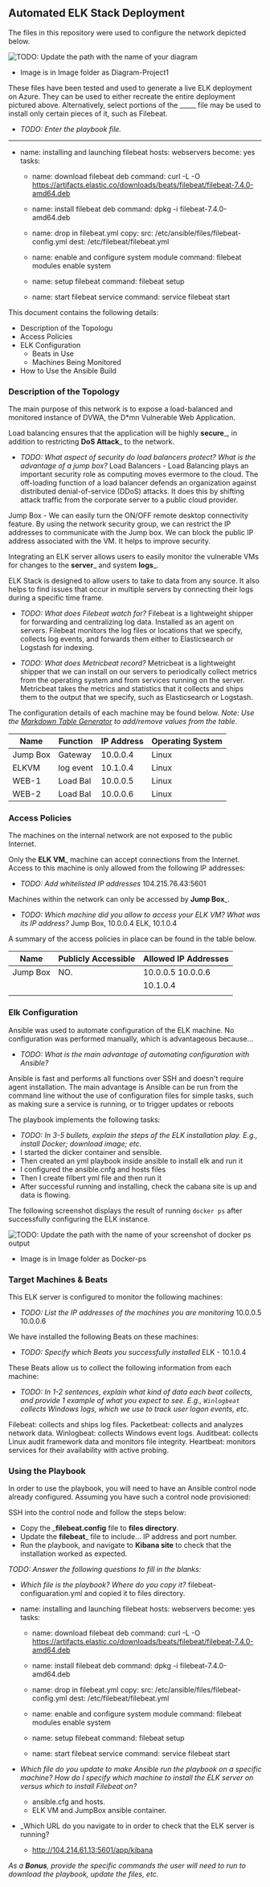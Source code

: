 ## Automated ELK Stack Deployment

The files in this repository were used to configure the network depicted below.

![TODO: Update the path with the name of your diagram](Images/diagram_filename.png)
 - Image is in Image folder as Diagram-Project1

These files have been tested and used to generate a live ELK deployment on Azure. They can be used to either recreate the entire deployment pictured above. Alternatively, select portions of the _____ file may be used to install only certain pieces of it, such as Filebeat.

  - _TODO: Enter the playbook file._

---
- name: installing and launching filebeat
  hosts: webservers
  become: yes
  tasks:
 
  - name: download filebeat deb
    command: curl -L -O https://artifacts.elastic.co/downloads/beats/filebeat/filebeat-7.4.0-amd64.deb
    
  - name: install filebeat deb
    command: dpkg -i filebeat-7.4.0-amd64.deb
    
  - name: drop in filebeat.yml
    copy:
      src: /etc/ansible/files/filebeat-config.yml
      dest: /etc/filebeat/filebeat.yml
 
  - name: enable and configure system module
    command: filebeat modules enable system
   
  - name: setup filebeat
    command: filebeat setup
    
  - name: start filebeat service
    command: service filebeat start

This document contains the following details:
- Description of the Topologu
- Access Policies
- ELK Configuration
  - Beats in Use
  - Machines Being Monitored
- How to Use the Ansible Build


### Description of the Topology

The main purpose of this network is to expose a load-balanced and monitored instance of DVWA, the D*mn Vulnerable Web Application.

Load balancing ensures that the application will be highly __secure___, in addition to restricting __DoS Attack___ to the network.
- _TODO: What aspect of security do load balancers protect? What is the advantage of a jump box?_
Load Balancers - Load Balancing plays an important security role as computing moves evermore to the cloud. The off-loading function of a load balancer defends an organization against distributed denial-of-service (DDoS) attacks. It does this by shifting attack traffic from the corporate server to a public cloud provider.

Jump Box - We can easily turn the ON/OFF remote desktop connectivity feature. By using the network security group, we can restrict the IP addresses to communicate with the Jump box. We can block the public IP address associated with the VM. It helps to improve security.

Integrating an ELK server allows users to easily monitor the vulnerable VMs for changes to the __server___ and system __logs___.

ELK Stack is designed to allow users to take to data from any source. It also helps to find issues that occur in multiple servers by connecting their logs during a specific time frame.

- _TODO: What does Filebeat watch for?_
Filebeat is a lightweight shipper for forwarding and centralizing log data. Installed as an agent on servers. Filebeat monitors the log files or locations that we specify, collects log events, and forwards them either to Elasticsearch or Logstash for indexing.

- _TODO: What does Metricbeat record?_
Metricbeat is a lightweight shipper that we can install on our servers to periodically collect metrics from the operating system and from services running on the server. Metricbeat takes the metrics and statistics that it collects and ships them to the output that we specify, such as Elasticsearch or Logstash.

The configuration details of each machine may be found below.
_Note: Use the [Markdown Table Generator](http://www.tablesgenerator.com/markdown_tables) to add/remove values from the table_.

| Name     | Function | IP Address | Operating System |
|----------|----------|------------|------------------|
| Jump Box | Gateway  | 10.0.0.4   | Linux            |
| ELKVM    | log event| 10.1.0.4   | Linux            |
| WEB-1    | Load Bal | 10.0.0.5   | Linux            |
| WEB-2    | Load Bal | 10.0.0.6   | Linux            |

### Access Policies

The machines on the internal network are not exposed to the public Internet. 

Only the __ELK VM___ machine can accept connections from the Internet. Access to this machine is only allowed from the following IP addresses:
- _TODO: Add whitelisted IP addresses_
104.215.76.43:5601

Machines within the network can only be accessed by __Jump Box___.
- _TODO: Which machine did you allow to access your ELK VM? What was its IP address?_
Jump Box, 10.0.0.4
ELK, 10.1.0.4

A summary of the access policies in place can be found in the table below.

| Name     | Publicly Accessible | Allowed IP Addresses |
|----------|---------------------|----------------------|
| Jump Box | NO.                 | 10.0.0.5 10.0.0.6    |
|          |                     | 10.1.0.4                     |
|          |                     |                      |

### Elk Configuration

Ansible was used to automate configuration of the ELK machine. No configuration was performed manually, which is advantageous because...
- _TODO: What is the main advantage of automating configuration with Ansible?_

Ansible is fast and performs all functions over SSH and doesn't require agent installation. The main advantage is Ansible can be run from the command line without the use of configuration files for simple tasks, such as making sure a service is running, or to trigger updates or reboots

The playbook implements the following tasks:
- _TODO: In 3-5 bullets, explain the steps of the ELK installation play. E.g., install Docker; download image; etc._
- I started the dicker container and sensible.
- Then created an yml playbook inside ansible to install elk and run it
- I configured the ansible.cnfg and hosts files
- Then I create filbert yml file and then run it
- After successful running and installing, check the cabana site is up and data is flowing.

The following screenshot displays the result of running `docker ps` after successfully configuring the ELK instance.

![TODO: Update the path with the name of your screenshot of docker ps output](Images/docker_ps_output.png) 
 - Image is in Image folder as Docker-ps

### Target Machines & Beats
This ELK server is configured to monitor the following machines:
- _TODO: List the IP addresses of the machines you are monitoring_
	10.0.0.5
	10.0.0.6

We have installed the following Beats on these machines:
- _TODO: Specify which Beats you successfully installed_
	ELK - 10.1.0.4

These Beats allow us to collect the following information from each machine:
- _TODO: In 1-2 sentences, explain what kind of data each beat collects, and provide 1 example of what you expect to see. E.g., `Winlogbeat` collects Windows logs, which we use to track user logon events, etc._

Filebeat: collects and ships log files.
Packetbeat: collects and analyzes network data.
Winlogbeat: collects Windows event logs.
Auditbeat: collects Linux audit framework data and monitors file integrity.
Heartbeat: monitors services for their availability with active probing.

### Using the Playbook
In order to use the playbook, you will need to have an Ansible control node already configured. Assuming you have such a control node provisioned: 

SSH into the control node and follow the steps below:
- Copy the ___filebeat.config__ file to __files directory__.
- Update the __filebeat___ file to include... IP address and port number.
- Run the playbook, and navigate to __Kibana site__ to check that the installation worked as expected.

_TODO: Answer the following questions to fill in the blanks:_
- _Which file is the playbook? Where do you copy it?_ 
filebeat-configuaration.yml and copied it to files directory.

- name: installing and launching filebeat
  hosts: webservers
  become: yes
  tasks:
 
  - name: download filebeat deb
    command: curl -L -O https://artifacts.elastic.co/downloads/beats/filebeat/filebeat-7.4.0-amd64.deb
    
  - name: install filebeat deb
    command: dpkg -i filebeat-7.4.0-amd64.deb
    
  - name: drop in filebeat.yml
    copy:
      src: /etc/ansible/files/filebeat-config.yml
      dest: /etc/filebeat/filebeat.yml
 
  - name: enable and configure system module
    command: filebeat modules enable system
   
  - name: setup filebeat
    command: filebeat setup
    
  - name: start filebeat service
    command: service filebeat start

- _Which file do you update to make Ansible run the playbook on a specific machine? How do I specify which machine to install the ELK server on versus which to install Filebeat on?_
	- ansible.cfg and hosts.
	- ELK VM and JumpBox ansible container.


- _Which URL do you navigate to in order to check that the ELK server is running?
	- http://104.214.61.13:5601/app/kibana

_As a **Bonus**, provide the specific commands the user will need to run to download the playbook, update the files, etc._